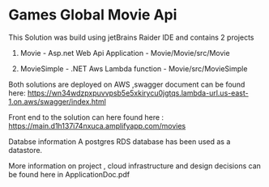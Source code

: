 # Games Global Movie Api

This Solution  was build using jetBrains Raider IDE and contains 2 projects 
1. Movie - Asp.net Web Api Application - Movie/Movie/src/Movie

2. MovieSimple - .NET Aws Lambda function - Movie/src/MovieSimple

Both solutions are deployed on AWS ,swagger document can be found here: 
https://wn34wdzpxpuvvpsb5e5xkirycu0jgtqs.lambda-url.us-east-1.on.aws/swagger/index.html

Front end to the solution can here found here :
https://main.d1h137i74nxuca.amplifyapp.com/movies

Databse information 
A postgres RDS database has been used as a datastore.

More information on project , cloud infrastructure and design decisions can be found here in ApplicationDoc.pdf
